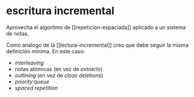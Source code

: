# escritura incremental
Aprovecha el algoritmo de [[repeticion-espaciada]] aplicado a un sistema de notas. 

Como análogo de la [[lectura-incremental]] creo que debe seguir la misma definición mínima. En este caso:

- *interleaving*
- notas atómicas (en vez de *extracts*)
- *outlining* (en vez de *cloze deletions*)
- *priority queue*
- *spaced repetition*
